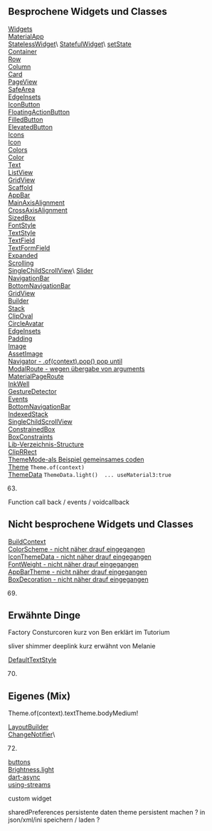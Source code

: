 ## Besprochene Widgets und Classes

[Widgets](https://docs.flutter.dev/get-started/fundamentals/widgets)\
[MaterialApp](https://api.flutter.dev/flutter/material/MaterialApp-class.html)\
[StatelessWidget](https://api.flutter.dev/flutter/widgets/StatelessWidget-class.html?)\
[StatefulWidget](https://api.flutter.dev/flutter/widgets/StatefulWidget-class.html?)\
[setState](https://api.flutter.dev/flutter/widgets/State/setState.html)\
[Container](https://api.flutter.dev/flutter/widgets/Container-class.html)\
[Row](https://api.flutter.dev/flutter/widgets/Row-class.html)\
[Column](https://api.flutter.dev/flutter/widgets/Column-class.html)\
[Card](https://api.flutter.dev/flutter/material/Card-class.html)\
[PageView](https://api.flutter.dev/flutter/widgets/PageView-class.html)\
[SafeArea](https://api.flutter.dev/flutter/widgets/SafeArea-class.html)\
[EdgeInsets](https://api.flutter.dev/flutter/painting/EdgeInsets-class.html)\
[IconButton](https://api.flutter.dev/flutter/material/IconButton-class.html)\
[FloatingActionButton](https://api.flutter.dev/flutter/material/FloatingActionButton-class.html)\
[FilledButton](https://api.flutter.dev/flutter/material/FilledButton-class.html)\
[ElevatedButton](https://api.flutter.dev/flutter/material/ElevatedButton-class.html)\
[Icons](https://api.flutter.dev/flutter/material/Icons-class.html)\
[Icon](https://api.flutter.dev/flutter/widgets/Icon-class.html)\
[Colors](https://api.flutter.dev/flutter/material/Colors-class.html)\
[Color](https://api.flutter.dev/flutter/dart-ui/Color-class.html)\
[Text](https://api.flutter.dev/flutter/widgets/Text-class.html)\
[ListView](https://api.flutter.dev/flutter/widgets/ListView-class.html)\
[GridView](https://api.flutter.dev/flutter/widgets/GridView-class.html)\
[Scaffold](https://api.flutter.dev/flutter/material/Scaffold-class.html)\
[AppBar](https://api.flutter.dev/flutter/material/AppBar-class.html)\
[MainAxisAlignment](https://api.flutter.dev/flutter/rendering/MainAxisAlignment.html)\
[CrossAxisAlignment](https://api.flutter.dev/flutter/rendering/CrossAxisAlignment.html)\
[SizedBox](https://api.flutter.dev/flutter/widgets/SizedBox-class.html)\
[FontStyle](https://api.flutter.dev/flutter/dart-ui/FontStyle.html)\
[TextStyle](https://api.flutter.dev/flutter/painting/TextStyle-class.html)\
[TextField](https://api.flutter.dev/flutter/material/TextField-class.html)\
[TextFormField](https://api.flutter.dev/flutter/material/TextFormField-class.html)\
[Expanded](https://api.flutter.dev/flutter/widgets/Expanded-class.html)\
[Scrolling](https://docs.flutter.dev/ui/widgets/scrolling)\
[SingleChildScrollView](https://api.flutter.dev/flutter/widgets/SingleChildScrollView-class.html?)\
[Slider](https://api.flutter.dev/flutter/material/Slider-class.html)\
[NavigationBar](https://api.flutter.dev/flutter/material/NavigationBar-class.html)\
[BottomNavigationBar](https://api.flutter.dev/flutter/material/BottomNavigationBar-class.html)\
[GridView](https://api.flutter.dev/flutter/widgets/GridView-class.html)\
[Builder](https://api.flutter.dev/flutter/widgets/Builder-class.html)\
[Stack](https://api.flutter.dev/flutter/widgets/Stack-class.html)\
[ClipOval](https://api.flutter.dev/flutter/widgets/ClipOval-class.html)\
[CircleAvatar](https://api.flutter.dev/flutter/material/CircleAvatar-class.html)\
[EdgeInsets](https://api.flutter.dev/flutter/painting/EdgeInsets-class.html)\
[Padding](https://api.flutter.dev/flutter/widgets/Padding-class.html)\
[Image](https://api.flutter.dev/flutter/widgets/Image-class.html)\
[AssetImage](https://api.flutter.dev/flutter/painting/AssetImage-class.html)\
[Navigator - .of(context).pop() pop until](https://api.flutter.dev/flutter/widgets/Navigator-class.html)\
[ModalRoute - wegen übergabe von arguments](https://api.flutter.dev/flutter/widgets/ModalRoute-class.html)\
[MaterialPageRoute](https://api.flutter.dev/flutter/material/MaterialPageRoute-class.html)\
[InkWell](https://api.flutter.dev/flutter/material/InkWell-class.html)\
[GestureDetector](https://api.flutter.dev/flutter/widgets/GestureDetector-class.html)\
[Events](https://api.flutter.dev/flutter/dart-html/Events-class.html)\
[BottomNavigationBar](https://api.flutter.dev/flutter/material/BottomNavigationBar-class.html)\
[IndexedStack](https://api.flutter.dev/flutter/widgets/IndexedStack-class.html)\
[SingleChildScrollView](https://api.flutter.dev/flutter/widgets/SingleChildScrollView-class.html)\
[ConstrainedBox](https://api.flutter.dev/flutter/widgets/ConstrainedBox-class.html)\
[BoxConstraints](https://api.flutter.dev/flutter/rendering/BoxConstraints-class.html)\
[Lib-Verzeichnis-Structure](https://medium.com/@vortj/leveling-up-your-flutter-project-structure-fcb7099a3930)\
[ClipRRect](https://api.flutter.dev/flutter/widgets/ClipRRect-class.html)\
[ThemeMode-als Beispiel gemeinsames coden](https://api.flutter.dev/flutter/material/ThemeMode.html)\
[Theme](https://api.flutter.dev/flutter/material/Theme-class.html) ``` Theme.of(context) ```\
[ThemeData](https://api.flutter.dev/flutter/material/ThemeData-class.html) ``` ThemeData.light()  ... useMaterial3:true ```

63.
Function call back / events / voidcallback


## Nicht besprochene Widgets und Classes

[BuildContext](https://api.flutter.dev/flutter/widgets/BuildContext-class.html)\
[ColorScheme - nicht näher drauf eingegangen](https://api.flutter.dev/flutter/material/ColorScheme-class.html)\
[IconThemeData - nicht näher drauf eingegangen](https://api.flutter.dev/flutter/widgets/IconThemeData-class.html)\
[FontWeight - nicht näher drauf eingegangen](https://api.flutter.dev/flutter/dart-ui/FontWeight-class.html)\
[AppBarTheme - nicht näher drauf eingegangen](https://api.flutter.dev/flutter/material/AppBarTheme-class.html)\
[BoxDecoration - nicht näher drauf eingegangen](https://api.flutter.dev/flutter/painting/BoxDecoration-class.html)

69.
## Erwähnte Dinge

Factory Consturcoren kurz von Ben erklärt im Tutorium

sliver shimmer deeplink kurz erwähnt von Melanie

[DefaultTextStyle](https://api.flutter.dev/flutter/widgets/DefaultTextStyle-class.html)

70.
## Eigenes (Mix)

Theme.of(context).textTheme.bodyMedium!

[LayoutBuilder](https://api.flutter.dev/flutter/widgets/LayoutBuilder-class.html)\
[ChangeNotifier](https://api.flutter.dev/flutter/foundation/ChangeNotifier-class.html)\

72.

[buttons](https://docs.flutter.dev/release/breaking-changes/buttons)\
[Brightness.light](https://api.flutter.dev/flutter/dart-ui/Brightness.html)\
[dart-async](https://dart.dev/libraries/dart-async)\
[using-streams](https://dart.dev/libraries/async/using-streams)

custom widget

sharedPreferences persistente daten
theme persistent machen ? in json/xml/ini speichern / laden ?


